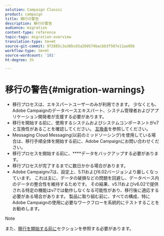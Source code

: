 ```yaml
---
solution: Campaign Classic
product: campaign
title: 移行の警告
description: 移行の警告
audience: migration
content-type: reference
topic-tags: migration-overview
translation-type: tm+mt
source-git-commit: 972885c3a38bcd3a260574bacbb3f507e11ae05b
workflow-type: tm+mt
source-wordcount: '181'
ht-degree: 3%

---
```



# 移行の警告{#migration-warnings}

* 移行プロセスは、エキスパートユーザーのみが利用できます。 少なくとも、Adobe Campaignのデータベースエキスパート、システム管理者およびアプリケーション開発者が支援する必要があります。
* 移行を開始する前に、使用するシステムおよびシステムコンポーネントがv7と互換性があることを確認してください。 [互換表](../../rn/using/compatibility-matrix.md)を参照してください。
* Messaging Cloud Messaging(以前のミッドソーシング)を使用している場合は、移行手順全体を開始する前に、Adobe Campaignにお問い合わせください。
* 移行プロセスを開始する前に、****&#x200B;データをバックアップする必要があります。
* 移行プロセスが完了するまでに数日かかる場合があります。
* Adobe Campaignv7は、設定上、5.11および6.02バージョンより厳しくなっています。 これは主に、データの破損などの問題を回避し、データベース内のデータの整合性を維持するためです。 その結果、v5.11およびv6.02で提供される特定の機能はv7では動作しなくなる可能性があり、移行後に適応する必要がある場合があります。 製品に取り組む前に、すべての構成、特にAdobe Campaignの使用に必要なワークフローを系統的にテストすることをお勧めします。

>[!NOTE]
>
>また、[移行を開始する前に](../../migration/using/before-starting-migration.md)セクションを参照する必要があります。

